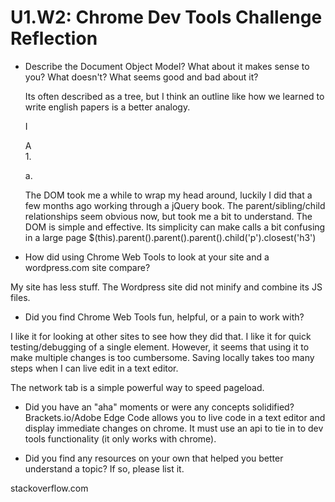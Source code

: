# U1.W2: Chrome Dev Tools Challenge Reflection

* Describe the Document Object Model? What about it makes sense to you? What doesn't? What seems good and bad about it?

	Its often described as a tree, but I think an outline like how we learned to write english papers is a better analogy.

	I <div>
		A <div>
			1. <p>
				a. <a>
	
	The DOM took me a while to wrap my head around, luckily I did that a few months ago working through a jQuery book.  The parent/sibling/child relationships seem obvious now, but took me a bit to understand.  The DOM is simple and effective.  Its simplicity can make calls a bit confusing in a large page $(this).parent().parent().parent().child('p').closest('h3')

* How did using Chrome Web Tools to look at your site and a wordpress.com site compare?

My site has less stuff.  The Wordpress site did not minify and combine its JS files.


* Did you find Chrome Web Tools fun, helpful, or a pain to work with?

I like it for looking at other sites to see how they did that.  I like it for quick testing/debugging of a single element.  However, it seems that using it to make multiple changes is too cumbersome.  Saving locally takes too many steps when I can live edit in a text editor.  

The network tab is a simple powerful way to speed pageload.

* Did you have an "aha" moments or were any concepts solidified?
Brackets.io/Adobe Edge Code allows you to live code in a text editor and display immediate changes on chrome.  It must use an api to tie in to dev tools functionality (it only works with chrome).  

* Did you find any resources on your own that helped you better understand a topic? If so, please list it.

stackoverflow.com